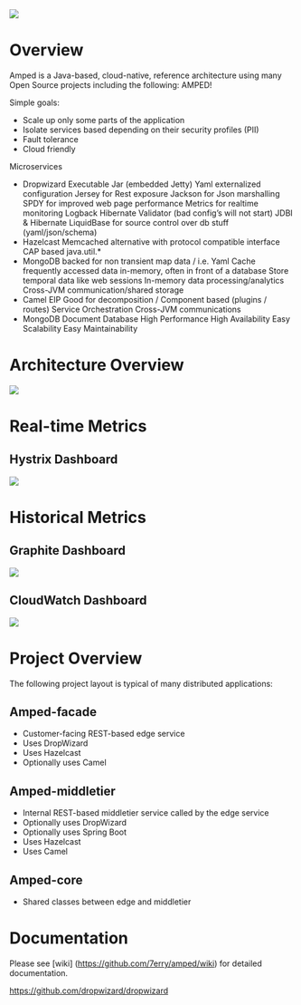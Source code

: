 <img src="https://raw.github.com/7erry/amped/master/docs/images/amped-logo.jpg">

Overview
========
Amped is a Java-based, cloud-native, reference architecture using many Open Source projects including the following:
AMPED!

Simple goals:
* Scale up only some parts of the application
* Isolate services based depending on their security profiles (PII)
* Fault tolerance
* Cloud friendly

Microservices

* Dropwizard
  Executable Jar (embedded Jetty)
  Yaml externalized configuration
  Jersey for Rest exposure
  Jackson for Json marshalling
  SPDY for improved web page performance
  Metrics for realtime monitoring
  Logback
  Hibernate Validator (bad config’s will not start)
  JDBI & Hibernate
  LiquidBase for source control over db stuff (yaml/json/schema)
* Hazelcast
  Memcached alternative with protocol compatible interface
  CAP based java.util.*
* MongoDB backed for non transient map data / i.e. Yaml
  Cache frequently accessed data in-memory, often in front of a database
  Store temporal data like web sessions
  In-memory data processing/analytics
  Cross-JVM communication/shared storage
* Camel
  EIP
  Good for decomposition / Component based (plugins / routes)
  Service Orchestration
  Cross-JVM communications
* MongoDB
  Document Database
  High Performance
  High Availability
  Easy Scalability
  Easy Maintainability 

Architecture Overview
=====================
<img src="https://raw.github.com/7erry/amped/master/docs/images/amped--overview.jpg">

Real-time Metrics
=================================
Hystrix Dashboard
-----------------
<img src="https://raw.github.com/7erry/amped/master/docs/images/amped-hystrix-dashboard.jpg">

Historical Metrics
=================================
Graphite Dashboard
------------------
<img src="https://raw.github.com/7erry/amped/master/docs/images/amped-graphite-dashboard.jpg">

CloudWatch Dashboard
--------------------
<img src="https://raw.github.com/7erry/amped/master/docs/images/amped-cloudwatch-dashboard.jpg">

Project Overview
================
The following project layout is typical of many distributed applications: 

Amped-facade
---------
* Customer-facing REST-based edge service
* Uses DropWizard
* Uses Hazelcast
* Optionally uses Camel 

Amped-middletier
---------------
* Internal REST-based middletier service called by the edge service  
* Optionally uses DropWizard
* Optionally uses Spring Boot
* Uses Hazelcast
* Uses Camel 

Amped-core
---------
* Shared classes between edge and middletier

Documentation
==============
Please see [wiki] (https://github.com/7erry/amped/wiki) for detailed documentation.

https://github.com/dropwizard/dropwizard
